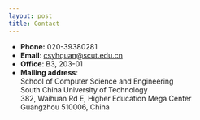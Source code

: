 ```yaml
---
layout: post
title: Contact
---
```

<ul>
<li><t1><strong>Phone:</strong> 020-39380281</t1></li>
<li><t1><strong>Email</strong>: <a href="mailto:csyhquan@scut.edu.cn">csyhquan@scut.edu.cn</a></t1></li>
<li><t1><strong>Office</strong>: B3, 203-01</t1></li>
<li><t1><strong>Mailing address</strong>:</t1><br />
<t1>School of Computer Science and Engineering</t1><br />
<t1>South China University of Technology</t1><br />
<t1>382, Waihuan Rd E, Higher Education Mega Center</t1><br />
<t1>Guangzhou 510006, China</t1><div class="agm_google_maps" id="map-aacd55a8b8b7c452062649be5010e750"></div><script type="text/javascript">_agmMaps.push({selector: "#map-aacd55a8b8b7c452062649be5010e750", data: {"markers":[{"title":"10 Lower Kent Ridge Rd, Singapore 119076","body":"","icon":"https:\/\/blog.nus.edu.sg\/matjh\/wp-content\/plugins\/wpmu_dev_maps_plugin\/\/img\/system\/marker.png","position":["1.2977612","103.7805644"]}],"defaults":{"height":300,"width":300,"map_type":"ROADMAP","image_size":"small","image_limit":10,"map_alignment":"left","zoom":1,"units":"METRIC","map_api_key":"AIzaSyCZ9FZ0uKHIyalLPba2j-ddU9WerOrGGTE","snapping":0,"directions_snapping":1},"post_ids":[],"id":"4","title":"Math, NUS","height":"250","width":"450","zoom":"17","map_type":"ROADMAP","map_alignment":"left","show_map":1,"show_posts":0,"show_markers":0,"show_images":0,"image_size":null,"image_limit":0,"street_view":"0","street_view_pos":"0","street_view_pov":"0"}});</script></li>
</ul>